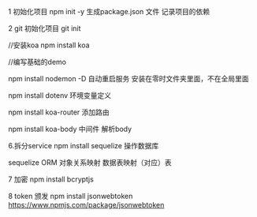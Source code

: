 1 初始化项目
npm init -y 
生成package.json 文件
 记录项目的依赖

2 git 初始化项目
 git init 


//安装koa
 npm install koa

//编写基础的demo 



npm install nodemon  -D  自动重启服务  安装在零时文件夹里面，不在全局里面

npm install  dotenv  环境变量定义

npm  install koa-router  添加路由

npm install koa-body    中间件 解析body 

6.拆分service 
npm install sequelize  操作数据库

 sequelize  ORM  对象关系映射
 数据表映射（对应）表


7 加密
 npm install bcryptjs


 8 token 颁发
  npm install jsonwebtoken
  https://www.npmjs.com/package/jsonwebtoken